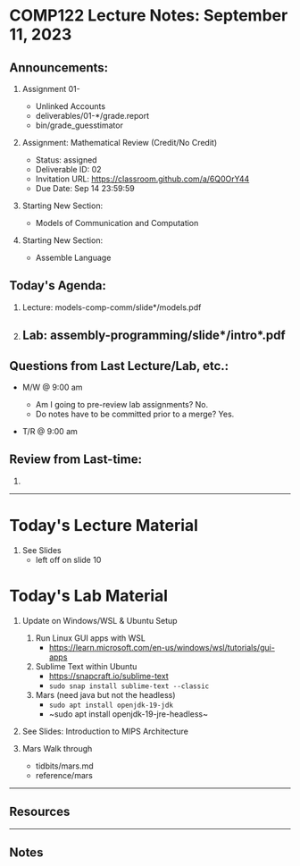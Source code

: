 # COMP122 Lecture Notes: September 11, 2023

## Announcements:
   1. Assignment 01- 
      - Unlinked Accounts
      - deliverables/01-\*/grade.report
      - bin/grade_guesstimator


   1. Assignment: Mathematical Review (Credit/No Credit)
      - Status: assigned
      - Deliverable ID: 02
      - Invitation URL: https://classroom.github.com/a/6Q0OrY44
      - Due Date: Sep 14 23:59:59

   1. Starting New Section:  
      - Models of Communication and Computation

   1. Starting New Section:  
      - Assemble Language


## Today's Agenda:
   1. Lecture:  models-comp-comm/slide*/models.pdf
   1. Lab: assembly-programming/slide*/intro*.pdf
      -


## Questions from Last Lecture/Lab, etc.:
   * M/W @ 9:00 am
     - Am I going to pre-review lab assignments?  No.
     - Do notes have to be committed prior to a merge?  Yes.

   * T/R @ 9:00 am


## Review from Last-time:

   1. 

---
# Today's Lecture Material

  1. See Slides
     - left off on slide 10


# Today's Lab Material
  1. Update on Windows/WSL & Ubuntu Setup
     1. Run Linux GUI apps with WSL
        * https://learn.microsoft.com/en-us/windows/wsl/tutorials/gui-apps
     1. Sublime Text within Ubuntu
        * https://snapcraft.io/sublime-text
        * `sudo snap install sublime-text --classic`
     1. Mars  (need java but not the headless)
        - `sudo apt install openjdk-19-jdk`
        - ~sudo apt install openjdk-19-jre-headless~

  1. See Slides: Introduction to MIPS Architecture

  1. Mars Walk through
     - tidbits/mars.md
     - reference/mars

---
## Resources

---
<!-- This section for student's to place their own notes. -->
<!-- This section will not be updated by the Professor.   -->

## Notes  


